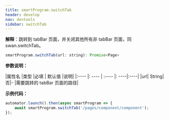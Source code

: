 ```yaml
---
title: smartProgram.switchTab
header: develop
nav: devtools
sidebar: switchTab
---
```


**解释**：跳转到 tabBar 页面，并关闭其他所有非 tabBar 页面，同 swan.switchTab。

```js
smartProgram.switchTab(url: string): Promise<Page>
```
**参数说明：**

|属性名 |类型  |必填 | 默认值 |说明|
|:---- |: ---- | :---- |: ----|:----|
|url| String|否|- |需要跳转的 tabBar 页面的路径|

**示例代码：**

```js
automator.launch().then(async smartProgram => {
    await smartProgram.switchTab('/pages/component/component');
});
```